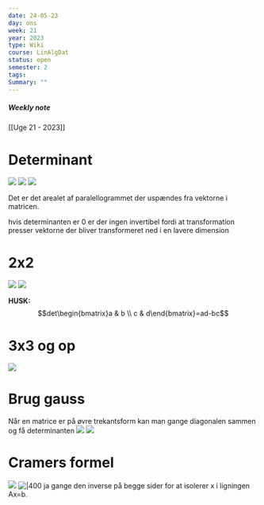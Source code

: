 ```yaml
---
date: 24-05-23
day: ons
week: 21
year: 2023
type: Wiki
course: LinAlgDat
status: open
semester: 2
tags:
Summary: ""
---
```

##### Weekly note
[[Uge 21 - 2023]]

# Determinant
![](https://i.imgur.com/ki5Em6u.png)
![](https://i.imgur.com/Q8sxxo6.png)
![](https://i.imgur.com/rnL9pao.png)

Det er det arealet af paralellogrammet der uspændes fra vektorne i matricen. 

hvis determinanten er 0 er der ingen invertibel fordi at transformation presser vektorne der bliver transformeret ned i en lavere dimension
# 2x2
![](https://i.imgur.com/rAXbFEm.png)
![](https://i.imgur.com/x5QkYvS.png)

**HUSK:**
$$det\begin{bmatrix}a & b \\ c & d\end{bmatrix}=ad-bc$$
# 3x3 og op
![](https://i.imgur.com/ILE1Dju.png)
# Brug gauss
Når en matrice er på øvre trekantsform kan man gange diagonalen sammen og få determinanten
![](https://i.imgur.com/MVX4Zjc.png)
![](https://i.imgur.com/XoxC4gS.png)
# Cramers formel
![](https://i.imgur.com/EL3nk7j.png)
![|400](https://i.imgur.com/dvBU1Eo.png)
ja gange den inverse på begge sider for at isolerer x i ligningen Ax=b.

